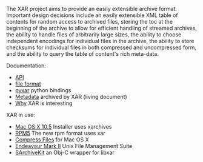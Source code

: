 The XAR project aims to provide an easily extensible archive format. Important design decisions include an easily extensible XML table of contents for random access to archived files, storing the toc at the beginning of the archive to allow for efficient handling of streamed archives, the ability to handle files of arbitrarily large sizes, the ability to choose independent encodings for individual files in the archive, the ability to store checksums for individual files in both compressed and uncompressed form, and the ability to query the table of content's rich meta-data.

Documentation:
  * [API](API_xar.md)
  * [file format](xarformat.md)
  * [pyxar](pyxar.md) python bindings
  * [Metadata](ArchivedMetadata.md) archived by XAR (living document)
  * [Why](whyxar.md) XAR is interesting

XAR in use:
  * [Mac OS X 10.5](http://www.apple.com/macosx/) Installer uses xarchives
  * [RPM5](http://rpm5.org) The new rpm format uses xar
  * [Compress Files](http://www.apimac.com/compress_files/) for Mac OS X
  * [Endeavour Mark II](http://www.battlefieldlinux.com/wolfpack/Endeavour2/) Unix File Management Suite
  * [SArchiveKit](http://code.google.com/p/sarchivekit/) an Obj-C wrapper for libxar